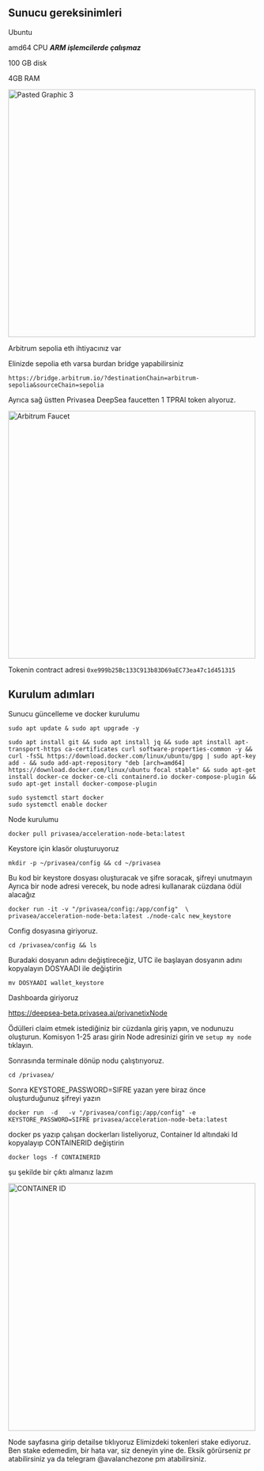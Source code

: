 ## Sunucu gereksinimleri

Ubuntu

amd64 CPU ***ARM işlemcilerde çalışmaz***

100 GB disk

4GB RAM

<img width="500" alt="Pasted Graphic 3" src="https://github.com/user-attachments/assets/f3d08649-7a07-4655-9fb0-3c0ee56b42f3" />

Arbitrum sepolia eth ihtiyacınız var 

Elinizde sepolia eth varsa burdan bridge yapabilirsiniz

```
https://bridge.arbitrum.io/?destinationChain=arbitrum-sepolia&sourceChain=sepolia
```

Ayrıca sağ üstten Privasea DeepSea faucetten 1 TPRAI token alıyoruz.

<img width="500" alt="Arbitrum Faucet" src="https://github.com/user-attachments/assets/cc7ea910-9c0b-40fc-9557-9f1622201b00" />


Tokenin contract adresi ```0xe999b25Bc133C913b83D69aEC73ea47c1d451315```

## Kurulum adımları

Sunucu güncelleme ve docker kurulumu

```
sudo apt update & sudo apt upgrade -y
```
```
sudo apt install git && sudo apt install jq && sudo apt install apt-transport-https ca-certificates curl software-properties-common -y && curl -fsSL https://download.docker.com/linux/ubuntu/gpg | sudo apt-key add - && sudo add-apt-repository "deb [arch=amd64] https://download.docker.com/linux/ubuntu focal stable" && sudo apt-get install docker-ce docker-ce-cli containerd.io docker-compose-plugin && sudo apt-get install docker-compose-plugin
```
```
sudo systemctl start docker
sudo systemctl enable docker
```

Node kurulumu

```
docker pull privasea/acceleration-node-beta:latest
```

Keystore için klasör oluşturuyoruz

```
mkdir -p ~/privasea/config && cd ~/privasea
```

Bu kod bir keystore dosyası oluşturacak ve şifre soracak, şifreyi unutmayın Ayrıca bir node adresi verecek, bu node adresi kullanarak cüzdana ödül alacağız

```
docker run -it -v "/privasea/config:/app/config"  \
privasea/acceleration-node-beta:latest ./node-calc new_keystore
```

Config dosyasına giriyoruz.
```
cd /privasea/config && ls
```

Buradaki dosyanın adını değiştireceğiz, UTC ile başlayan dosyanın adını kopyalayın DOSYAADI ile değiştirin

```
mv DOSYAADI wallet_keystore
```

Dashboarda giriyoruz

https://deepsea-beta.privasea.ai/privanetixNode

Ödülleri claim etmek istediğiniz bir cüzdanla giriş yapın, ve nodunuzu oluşturun. 
Komisyon 1-25 arası girin
Node adresinizi girin ve ```setup my node``` tıklayın.

Sonrasında terminale dönüp nodu çalıştırıyoruz.

```
cd /privasea/
```
Sonra
KEYSTORE_PASSWORD=SIFRE yazan yere biraz önce oluşturduğunuz şifreyi yazın
```
docker run  -d   -v "/privasea/config:/app/config" -e KEYSTORE_PASSWORD=SIFRE privasea/acceleration-node-beta:latest
```

docker ps yazıp çalışan dockerları listeliyoruz, Container Id altındaki Id kopyalayıp CONTAINERID değiştirin

```docker logs -f CONTAINERID```

şu şekilde bir çıktı almanız lazım

<img width="500" alt="CONTAINER ID" src="https://github.com/user-attachments/assets/d83c04a3-b218-4a0a-abe4-126680cd6010" />


Node sayfasına girip detailse tıklıyoruz
Elimizdeki tokenleri stake ediyoruz.
Ben stake edemedim, bir hata var, siz deneyin yine de.
Eksik görürseniz pr atabilirsiniz ya da telegram @avalanchezone pm atabilirsiniz.


